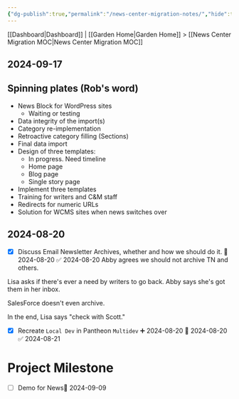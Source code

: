 ```yaml
---
{"dg-publish":true,"permalink":"/news-center-migration-notes/","hide":true,"tags":["WordPress","project"],"created":"2024-08-19T18:57:16.280-07:00","updated":"2024-09-18T09:35:11.706-07:00"}
---
```


[[Dashboard\|Dashboard]] | [[Garden Home\|Garden Home]] > [[News Center Migration MOC\|News Center Migration MOC]]

## 2024-09-17

## Spinning plates (Rob's word)
- News Block for WordPress sites
	- Waiting or testing
- Data integrity of the import(s)
- Category re-implementation
- Retroactive category filling (Sections)
- Final data import
- Design of three templates:
	- In progress. Need timeline
	- Home page
	- Blog page
	- Single story page
- Implement three templates
- Training for writers and C&M staff
- Redirects for numeric URLs
- Solution for WCMS sites when news switches over
## 2024-08-20

- [x] Discuss Email Newsletter Archives, whether and how we should do it. 📅 2024-08-20 ✅ 2024-08-20
Abby agrees we should not archive TN and others.

Lisa asks if there's ever a need by writers to go back. Abby says she's got them in her inbox.

SalesForce doesn't even archive.

In the end, Lisa says "check with Scott."

- [x] Recreate `Local Dev` in Pantheon `Multidev` ➕ 2024-08-20 📅 2024-08-20 ✅ 2024-08-21

# Project Milestone
- [ ] Demo for News📅 2024-09-09